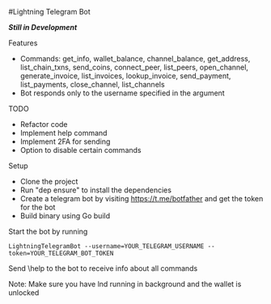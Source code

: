 #Lightning Telegram Bot

***Still in Development***

Features
* Commands: get_info, wallet_balance, channel_balance, get_address, list_chain_txns, send_coins, connect_peer, list_peers, open_channel, generate_invoice, list_invoices, lookup_invoice, send_payment, list_payments, close_channel, list_channels
* Bot responds only to the username specified in the argument

TODO
* Refactor code
* Implement help command
* Implement 2FA for sending
* Option to disable certain commands


Setup
* Clone the project
* Run "dep ensure" to install the dependencies
* Create a telegram bot by visiting https://t.me/botfather and get the token for the bot
* Build binary using Go build
    
Start the bot by running

`LightningTelegramBot --username=YOUR_TELEGRAM_USERNAME --token=YOUR_TELEGRAM_BOT_TOKEN`

Send \help to the bot to receive info about all commands

Note: Make sure you have lnd running in background and the wallet is unlocked